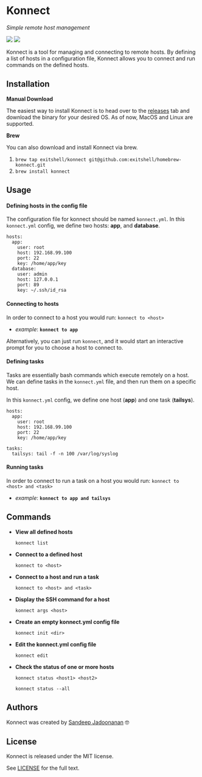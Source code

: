 # Konnect

*Simple remote host management*

<img src="https://img.shields.io/github/release/exitshell/konnect.svg" /> <img src="https://img.shields.io/github/license/exitshell/konnect.svg" />

Konnect is a tool for managing and connecting to remote hosts. By defining a list of hosts in a configuration file, Konnect allows you to connect and run commands on the defined hosts.

Installation
--------------
**Manual Download**

The easiest way to install Konnect is to head over to the [releases](https://github.com/exitshell/konnect/releases) tab and download the binary for your desired OS. As of now, MacOS and Linux are supported.

**Brew**

You can also download and install Konnect via brew.
1. `brew tap exitshell/konnect git@github.com:exitshell/homebrew-konnect.git`
1. `brew install konnect`

Usage
--------------

####  Defining hosts in the config file

The configuration file for konnect should be named `konnect.yml`.
In this `konnect.yml` config, we define two hosts: **app**, and **database**.

```
hosts:
  app:
    user: root
    host: 192.168.99.100
    port: 22
    key: /home/app/key
  database:
    user: admin
    host: 127.0.0.1
    port: 89
    key: ~/.ssh/id_rsa
```

####  Connecting to hosts
In order to connect to a host you would run: `konnect to <host>`

- _example_: **`konnect to app`**

Alternatively, you can just run `konnect`, and it would start an interactive prompt for you to choose a host to connect to.

#### Defining tasks
Tasks are essentially bash commands which execute remotely on a host. We can define tasks in the `konnect.yml` file, and then run them on a specific host.

In this `konnect.yml` config, we define one host (**app**) and one task (**tailsys**).

```
hosts:
  app:
    user: root
    host: 192.168.99.100
    port: 22
    key: /home/app/key

tasks:
  tailsys: tail -f -n 100 /var/log/syslog
```

####  Running tasks
In order to connect to run a task on a host you would run: `konnect to <host> and <task>`

- _example_: **`konnect to app and tailsys`**


Commands
--------------

- **View all defined hosts**

	`konnect list`


- **Connect to a defined host**

	`konnect to <host>`


- **Connect to a host and run a task**

	`konnect to <host> and <task>`


- **Display the SSH command for a host**

	`konnect args <host>`


- **Create an empty konnect.yml config file**

	`konnect init <dir>`

- **Edit the konnect.yml config file**

	`konnect edit`


- **Check the status of one or more hosts**

	`konnect status <host1> <host2>`

	`konnect status --all`


Authors
--------------
Konnect was created by [Sandeep Jadoonanan](https://github.com/TunedMystic) 🤓

License
--------------
Konnect is released under the MIT license.

See [LICENSE](LICENSE) for the full text.
